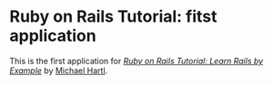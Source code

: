 # Ruby on Rails Tutorial: fitst application

This is the first application for 
[*Ruby on Rails Tutorial: Learn Rails by Example*](http://railstutorial.org/)
by [Michael Hartl](http://michaelhartl.com/).
